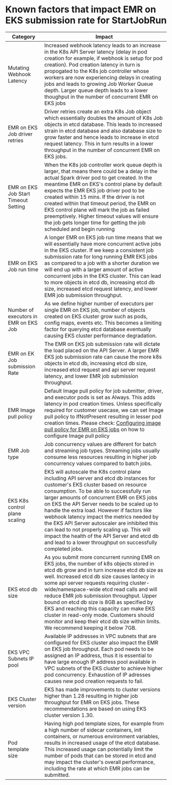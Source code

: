 # Known factors that impact EMR on EKS submission rate for StartJobRun

|Category	|Impact	|
|---	|---	|
|Mutating Webhook Latency	|Increased webhook latency leads to an increase in the K8s API Server latency (delay in pod creation for example, if webhook is setup for pod creation). Pod creation latency in turn is propogated to the K8s job controller whose workers are now experiencing delays in creating jobs and leads to growing Job Worker Queue depth. Larger queue depth leads to a lower thoughput in the number of concurrent EMR on EKS jobs	|
|EMR on EKS Job driver retries	|Driver retries create an extra K8s Job object which essentially doubles the amount of K8s Job objects in etcd database. This leads to increased strain in etcd database and also database size to grow faster and hence leads to increase in etcd request latency. This in turn results in a lower throughput in the number of concurrent EMR on EKS jobs.	|
|EMR on EKS Job Start Timeout Setting	|When the K8s job controller work queue depth is larger, that means there could be a delay in the actual Spark driver pod to get created. In the meantime EMR on EKS's control plane by default expects the EMR EKS job driver pod to be created within 15 mins. If the driver is not created within that timeout period, the EMR on EKS control plane will mark the job as failed preemptively. Higher timeout values will ensure the job gets longer time for getting the job scheduled and begin running	|
|EMR on EKS Job run time	|A longer EMR on EKS job run time means that we will essentially have more concurrent active jobs in the EKS cluster. If we keep a consistent job submission rate for long running EMR EKS jobs as compared to a job with a shorter duration we will end up with a larger amount of active concurrent jobs in the EKS cluster. This can lead to more objects in etcd db, increasing etcd db size, increased etcd request latency, and lower EMR job submission throughput.	|
|Number of executors in EMR on EKS Job	|As we define higher number of executors per single EMR on EKS job, number of objects created on EKS cluster grow such as pods, config maps, events etc. This becomes a limiting factor for querying etcd database eventually causing EKS cluster performance degradation.	|
|EMR on EK Job submission Rate	|The EMR on EKS job submission rate will dictate the load placed on the API Server. A larger EMR EKS job submission rate can cause the more k8s objects in etcd db, increasing etcd db size, increased etcd request and api server request latency, and lower EMR job submission throughput.	|
|EMR Image pull policy	|Default Image pull policy for job submitter, driver, and executor pods is set as Always. This adds latency in pod creation times. Unless specifically required for customer usecase, we can set Image pull policy to IfNotPresent resulting in lesser pod creation times. Please check: [Configuring image pull policy for EMR on EKS jobs](https://quip-amazon.com/ehqpAyeohr9M) on how to configure Image pull policy	|
|EMR Job type	|Job concurrency values are different for batch and streaming job types. Streaming jobs usually consume less resources resulting in higher job concurrency values compared to batch jobs.	|
|EKS K8s control plane scaling	|EKS will autoscale the K8s control plane including API server and etcd db instances for customer's EKS cluster based on resource consumption. To be able to successfully run larger amounts of concurrent EMR on EKS jobs on EKS the API Server needs to be scaled up to handle the extra load. However if factors like webhook latency impact the metrics needed by the EKS API Server autoscaler are inhibited this can lead to not properly scaling up. This will impact the health of the API Server and etcd db and lead to a lower throughput on successfully completed jobs.	|
|EKS etcd db size	|As you submit more concurrent running EMR on EKS jobs, the number of k8s objects stored in etcd db grow and in turn increase etcd db size as well. Increased etcd db size causes lantecy in some api server requests requiring cluster-wide/namespace-wide etcd read calls and will reduce EMR job submission throughput. Upper bound on etcd db size is 8GB as specified by EKS and reaching this capacity can make EKS cluster in read-only mode. Customers should monitor and keep their etcd db size within limits. We recommend keeping it below 7GB.	|
|EKS VPC Subnets IP pool	|Available IP addresses in VPC subnets that are configured for EKS cluster also impact the EMR on EKS job throughput. Each pod needs to be assigned an IP address, thus it is essential to have large enough IP address pool available in VPC subnets of the EKS cluster to achieve higher pod concurrency. Exhaustion of IP adresses causes new pod creation requests to fail.	|
|EKS Cluster version	|EKS has made improvements to cluster versions higher than 1.28 resulting in higher job throughput for EMR on EKS jobs. These recommendations are based on using EKS cluster version 1.30.	|
|Pod template size|Having high pod template sizes, for example from a high number of sidecar containers, init containers, or numerous environment variables, results in increased usage of the etcd database. This increased usage can potentially limit the number of pods that can be stored in etcd and may impact the cluster's overall performance, including the rate at which EMR jobs can be submitted.|
